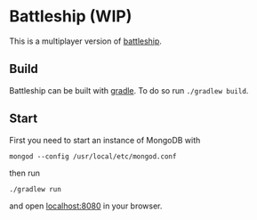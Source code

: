 Battleship (WIP)
================

This is a multiplayer version of [battleship](http://en.wikipedia.org/wiki/Battleship_\(game\)).

Build
-----

Battleship can be built with [gradle](http://www.gradle.org/). To do so run ```./gradlew build```.

Start
-----

First you need to start an instance of MongoDB with

```mongod --config /usr/local/etc/mongod.conf```

then run

```./gradlew run```

and open [localhost:8080](http://localhost:8080/) in your browser.